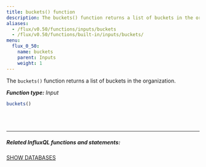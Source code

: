 ```yaml
---
title: buckets() function
description: The buckets() function returns a list of buckets in the organization.
aliases:
  - /flux/v0.50/functions/inputs/buckets
  - /flux/v0.50/functions/built-in/inputs/buckets/
menu:
  flux_0_50:
    name: buckets
    parent: Inputs
    weight: 1
---
```


The `buckets()` function returns a list of buckets in the organization.

_**Function type:** Input_

```js
buckets()
```

<hr style="margin-top:4rem"/>

##### Related InfluxQL functions and statements:
[SHOW DATABASES](/influxdb/latest/query_language/schema_exploration/#show-databases)
